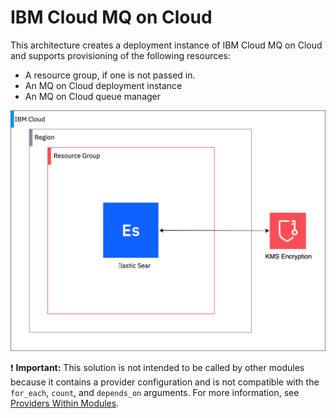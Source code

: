 # IBM Cloud MQ on Cloud

This architecture creates a deployment instance of IBM Cloud MQ on Cloud and supports provisioning of the following resources:

- A resource group, if one is not passed in.
- An MQ on Cloud deployment instance
- An MQ on Cloud queue manager

![mq-on-cloud](../../reference-architecture/deployable-architecture-mqcloud.svg)

:exclamation: **Important:** This solution is not intended to be called by other modules because it contains a provider configuration and is not compatible with the `for_each`, `count`, and `depends_on` arguments. For more information, see [Providers Within Modules](https://developer.hashicorp.com/terraform/language/modules/develop/providers).
